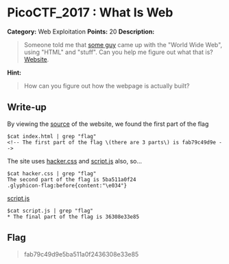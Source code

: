 # PicoCTF_2017 : What Is Web

**Category:** Web Exploitation
**Points:** 20
**Description:**

> Someone told me that [some guy](https://en.wikipedia.org/wiki/Tim_Berners-Lee) came up with the "World Wide Web", using "HTML" and "stuff". Can you help me figure out what that is? [Website](http://shell2017.picoctf.com:52334/).


**Hint:**

> How can you figure out how the webpage is actually built?


## Write-up
By viewing the [source](index.html) of the website, we found the first part of the flag
```
$cat index.html | grep "flag"
<!-- The first part of the flag \(there are 3 parts\) is fab79c49d9e -->
```
The site uses [hacker.css](hacker.css) and [script.js](script.js) also, so...


```
$cat hacker.css | grep "flag"
The second part of the flag is 5ba511a0f24 
.glyphicon-flag:before{content:"\e034"}
```
[script.js](script.js)
```
$cat script.js | grep "flag"
* The final part of the flag is 36308e33e85
```

## Flag
>fab79c49d9e5ba511a0f2436308e33e85



